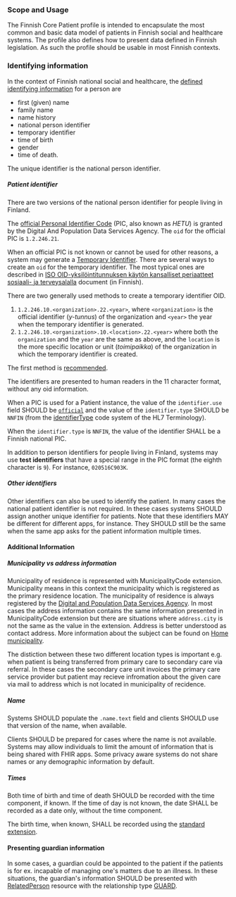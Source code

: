 ### Scope and Usage

The Finnish Core Patient profile is intended to encapsulate the most common and basic data model of
patients in Finnish social and healthcare systems. The profile also defines how to present data
defined in Finnish legislation. As such the profile should be usable in most Finnish contexts.

### Identifying information

In the context of Finnish national social and healthcare, the
[defined identifying information](https://yhteistyotilat.fi/wiki08/display/JULPOKY/7+Potilaan+perustiedot)
for a person are
* first (given) name
* family name
* name history
* national person identifier
* temporary identifier
* time of birth
* gender
* time of death.

The unique identifier is the national person identifier.

##### Patient identifier

There are two versions of the national person identifier for people living in Finland.

The [official Personal Identifier Code](https://dvv.fi/en/personal-identity-code) (PIC, also known
as _HETU_) is granted by the Digital And Population Data Services Agency. The `oid` for the
official PIC is `1.2.246.21`.

When an official PIC is not known or cannot be used for other reasons, a system may generate a
[Temporary Identifier](https://www.kanta.fi/en/system-developers/test-etiquette#Temporary%20identifier).
There are several ways to create an `oid` for the temporary identifier. The most typical ones are
described in
[ISO OID-yksilöintitunnuksen käytön kansalliset periaatteet sosiaali- ja terveysalalla](https://www.hl7.fi/hl7-rajapintakartta/iso-oid-yksilointitunnuksen-kayton-kansalliset-periaatteet-sosiaali-ja-terveysalalla/)
document (in Finnish).

There are two generally used methods to create a temporary identifier OID.

1. `1.2.246.10.<organization>.22.<year>`, where `<organization>` is the official identifier
(_y-tunnus_) of the organization and `<year>` the year when the temporary identifier is generated.
2. `1.2.246.10.<organization>.10.<location>.22.<year>` where both the `organization` and the `year`
are the same as above, and the `location` is the more specific location or unit (_toimipaikka_) of
the organization in which the temporary identifier is created.

The first method is
[recommended](https://yhteistyotilat.fi/wiki08/display/JULPOKY/7+Potilaan+perustiedot#id-7Potilaanperustiedot-7.1Henkil%C3%B6nyksil%C3%B6intitiedot).

The identifiers are presented to human readers in the 11 character format, without any oid
information.

When a PIC is used for a Patient instance, the value of the `identifier.use` field SHOULD be
[`official`](https://www.hl7.org/fhir/codesystem-identifier-use.html#identifier-use-official) and
the value of the `identifier.type` SHOULD be `NNFIN` (from the 
[identifierType](https://terminology.hl7.org/4.0.0/CodeSystem-v2-0203.html) code system of the HL7
Terminology).

When the `identifier.type` is `NNFIN`, the value of the identifier SHALL be a Finnish national PIC.

In addition to person identifiers for people living in Finland, systems may use **test identifiers**
that have a special range in the PIC format (the eighth character is `9`). For instance,
`020516C903K`.

##### Other identifiers

Other identifiers can also be used to identify the patient. In many cases the national patient
identifier is not required. In these cases systems SHOULD assign another unique identifier for
patients. Note that these identifiers MAY be different for different apps, for instance. They
SHOULD still be the same when the same app asks for the patient information multiple times. 

#### Additional Information

##### Municipality vs address information

Municipality of residence is represented with MunicipalityCode extension. Municipality means in
this context the municipality which is registered as the primary residence location. The
municipality of residence is always registered by the
[Digital and Population Data Services Agency](https://dvv.fi/en/municipality-of-residence). In most
cases the address information contains the same information presented in MunicipalityCode extension
but there are situations where `address.city` is not the same as the value in the extension.
Address is better understood as contact address. More information about the subject can be found on
[Home municipality](./StructureDefinition-municipality-code.html).

The distiction between these two different location types is important e.g. when patient is being
transferred from primary care to secondary care via referral. In these cases the secondary care
unit invoices the primary care service provider but patient may recieve infromation about the given
care via mail to address which is not located in municipality of recidence.

##### Name

Systems SHOULD populate the `.name.text` field and clients SHOULD use that version of the name,
when available.

Clients SHOULD be prepared for cases where the name is not available. Systems may allow individuals
to limit the amount of information that is being shared with FHIR apps. Some privacy aware systems
do not share names or any demographic information by default.

##### Times

Both time of birth and time of death SHOULD be recorded with the time component, if known. If the
time of day is not known, the date SHALL be recorded as a date only, without the time component.

The birth time, when known, SHALL be recorded using the
[standard extension](http://hl7.org/fhir/extensions/StructureDefinition-patient-birthTime.html).

#### Presenting guardian information

In some cases, a guardian could be appointed to the patient if the patients is for ex. incapable of
managing one's matters due to an illness. In these situations, the guardian's information SHOULD be
presented with [RelatedPerson](http://hl7.org/fhir/R4/relatedperson.html) resource with the
relationship type [GUARD](http://hl7.org/fhir/R4/v3/RoleCode/cs.html#:~:text=3-,GUARD,-guardian).

